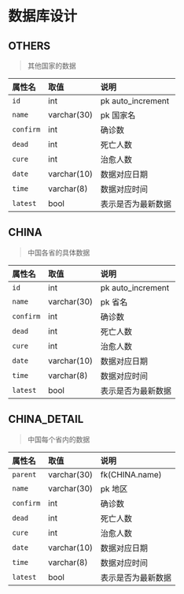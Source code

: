 # 数据库设计

## OTHERS
> 其他国家的数据

|属性名|取值|说明|
|:-|:-|:-|
|`id`|int|pk auto_increment|
|`name`|varchar(30)|pk 国家名|
|`confirm`|int|确诊数|
|`dead`|int|死亡人数|
|`cure`|int|治愈人数|
|`date`|varchar(10)|数据对应日期|
|`time`|varchar(8)|数据对应时间|
|`latest`|bool|表示是否为最新数据|

## CHINA
> 中国各省的具体数据

|属性名|取值|说明|
|:-|:-|:-|
|`id`|int|pk auto_increment|
|`name`|varchar(30)|pk 省名|
|`confirm`|int|确诊数|
|`dead`|int|死亡人数|
|`cure`|int|治愈人数|
|`date`|varchar(10)|数据对应日期|
|`time`|varchar(8)|数据对应时间|
|`latest`|bool|表示是否为最新数据|

## CHINA_DETAIL
> 中国每个省内的数据

|属性名|取值|说明|
|:-|:-|:-|
|`parent`|varchar(30)|fk(CHINA.name)|
|`name`|varchar(30)|pk 地区|
|`confirm`|int|确诊数|
|`dead`|int|死亡人数|
|`cure`|int|治愈人数|
|`date`|varchar(10)|数据对应日期|
|`time`|varchar(8)|数据对应时间|
|`latest`|bool|表示是否为最新数据|